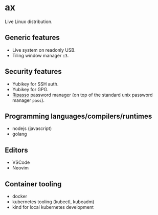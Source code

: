# ax

Live Linux distribution.

## Generic features

* Live system on readonly USB.
* Tiling window manager `i3`.

## Security features

* Yubikey for SSH auth.
* Yubikey for GPG.
* [Ripasso](https://github.com/cortex/ripasso/) password manager (on top of the standard unix password manager `pass`).

## Programming languages/compilers/runtimes

* nodejs (javascript)
* golang

## Editors

* VSCode
* Neovim

## Container tooling

* docker
* kubernetes tooling (kubectl, kubeadm)
* kind for local kubernetes development

